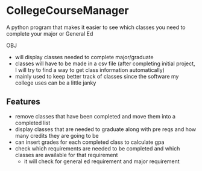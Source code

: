# CollegeCourseManager
A python program that makes it easier to see which classes you need to complete your major or General Ed

OBJ

- will display classes needed to complete major/graduate
- classes will have to be made in a csv file (after completing initial project, I will try to find a way to get class information automatically)
- mainly used to keep better track of classes since the software my college uses can be a little janky
  
## Features
  
- remove classes that have been completed and move them into a completed list
- display classes that are needed to graduate along with pre reqs and  how many credits they are going to be
- can insert grades for each completed class to calculate gpa
- check which requirements are needed to be completed and which classes are available for that requirement
  - it will check for general ed requirement and major requirement
